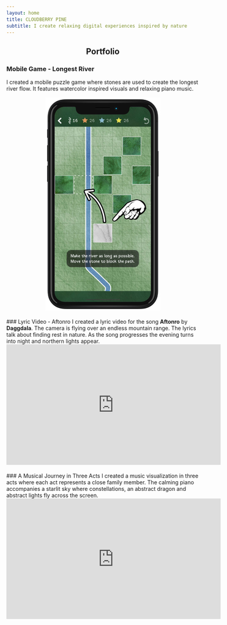 ```yaml
---
layout: home
title: CLOUDBERRY PINE
subtitle: I create relaxing digital experiences inspired by nature
---
```


## <center>Portfolio</center>
### Mobile Game - Longest River
I created a mobile puzzle game where stones are used to create the longest river flow. It features watercolor inspired visuals and relaxing piano music.
<center>
<a href="https://develophant.com">
  <img src="/assets/img/longest_river.jpg" alt="Longest River App" style="width:300px;">
</a>
</center>
<br/>
### Lyric Video - Aftonro
I created a lyric video for the song <b>Aftonro</b> by <b>Daggdala</b>. The camera is flying over an endless mountain range. The lyrics talk about finding rest in nature. As the song progresses the evening turns into night and northern lights appear.
<div class="video-container">
<iframe width="560" height="315" src="https://www.youtube.com/embed/poikg-65wLo?si=EFfwbd7fSzmsHCys" title="YouTube video player" frameborder="0" allow="accelerometer; autoplay; clipboard-write; encrypted-media; gyroscope; picture-in-picture; web-share" allowfullscreen></iframe>
</div>
<br/>
### A Musical Journey in Three Acts
I created a music visualization in three acts where each act represents a close family member. The calming piano accompanies a starlit sky where constellations, an abstract dragon and abstract lights fly across the screen.
<div class="video-container">
<iframe width="560" height="315" src="https://www.youtube.com/embed/ayvtGPZkI6Q?si=OB5bihvxCMTtkSKs" title="YouTube video player" frameborder="0" allow="accelerometer; autoplay; clipboard-write; encrypted-media; gyroscope; picture-in-picture; web-share" allowfullscreen></iframe>
</div>